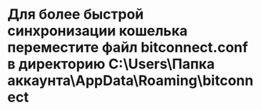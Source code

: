 # Для более быстрой синхронизации кошелька переместите файл bitconnect.conf в директорию C:\Users\Папка аккаунта\AppData\Roaming\bitconnect
